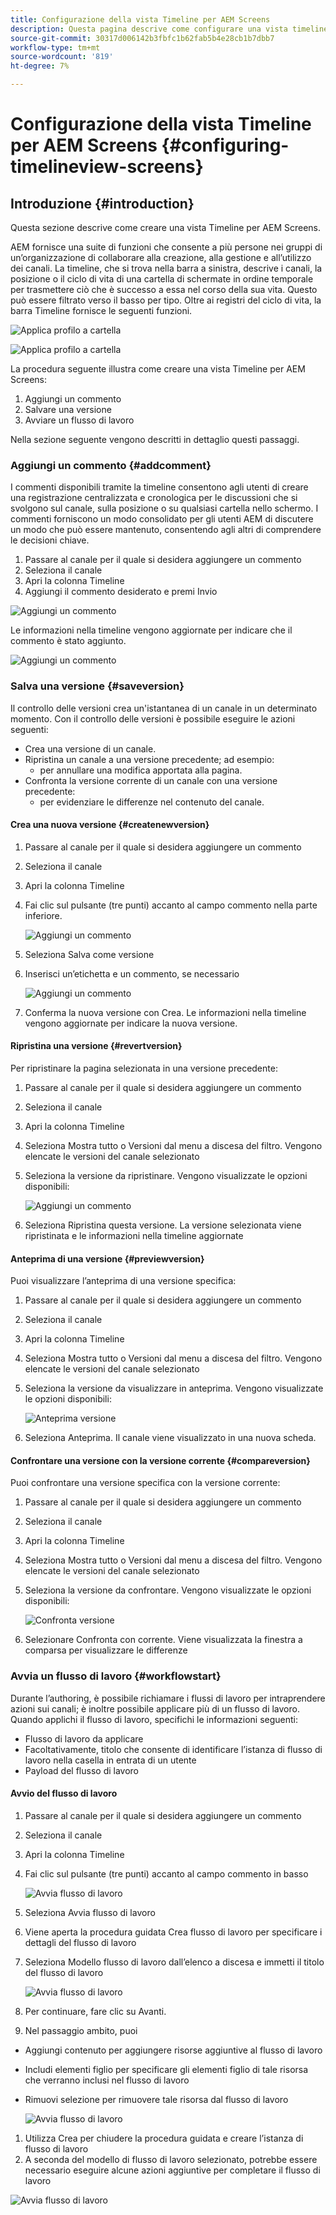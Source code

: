 ```yaml
---
title: Configurazione della vista Timeline per AEM Screens
description: Questa pagina descrive come configurare una vista timeline in Schermi as a Cloud Service.
source-git-commit: 30317d006142b3fbfc1b62fab5b4e28cb1b7dbb7
workflow-type: tm+mt
source-wordcount: '819'
ht-degree: 7%

---
```


# Configurazione della vista Timeline per AEM Screens {#configuring-timelineview-screens}

## Introduzione {#introduction}

Questa sezione descrive come creare una vista Timeline per AEM Screens.

AEM fornisce una suite di funzioni che consente a più persone nei gruppi di un’organizzazione di collaborare alla creazione, alla gestione e all’utilizzo dei canali.
La timeline, che si trova nella barra a sinistra, descrive i canali, la posizione o il ciclo di vita di una cartella di schermate in ordine temporale per trasmettere ciò che è successo a essa nel corso della sua vita. Questo può essere filtrato verso il basso per tipo.
Oltre ai registri del ciclo di vita, la barra Timeline fornisce le seguenti funzioni.

![Applica profilo a cartella](/help/screens-cloud/assets/configure/Screens-timeline1.jpg)

![Applica profilo a cartella](/help/screens-cloud/assets/configure/screens-timeline2.jpg)

La procedura seguente illustra come creare una vista Timeline per AEM Screens:

1. Aggiungi un commento
1. Salvare una versione
1. Avviare un flusso di lavoro

Nella sezione seguente vengono descritti in dettaglio questi passaggi.

### Aggiungi un commento {#addcomment}

I commenti disponibili tramite la timeline consentono agli utenti di creare una registrazione centralizzata e cronologica per le discussioni che si svolgono sul canale, sulla posizione o su qualsiasi cartella nello schermo.
I commenti forniscono un modo consolidato per gli utenti AEM di discutere un modo che può essere mantenuto, consentendo agli altri di comprendere le decisioni chiave.

1. Passare al canale per il quale si desidera aggiungere un commento
1. Seleziona il canale
1. Apri la colonna Timeline
1. Aggiungi il commento desiderato e premi Invio

![Aggiungi un commento](/help/screens-cloud/assets/configure/screen-timeline3.jpg)

Le informazioni nella timeline vengono aggiornate per indicare che il commento è stato aggiunto.

![Aggiungi un commento](/help/screens-cloud/assets/configure/screens-timeline4.jpg)

### Salva una versione {#saveversion}

Il controllo delle versioni crea un&#39;istantanea di un canale in un determinato momento. Con il controllo delle versioni è possibile eseguire le azioni seguenti:
* Crea una versione di un canale.
* Ripristina un canale a una versione precedente; ad esempio:
   * per annullare una modifica apportata alla pagina.
* Confronta la versione corrente di un canale con una versione precedente:
   * per evidenziare le differenze nel contenuto del canale.


#### Crea una nuova versione {#createnewversion}

1. Passare al canale per il quale si desidera aggiungere un commento
1. Seleziona il canale
1. Apri la colonna Timeline
1. Fai clic sul pulsante (tre punti) accanto al campo commento nella parte inferiore.

   ![Aggiungi un commento](/help/screens-cloud/assets/configure/screens-timeline5.jpg)

1. Seleziona Salva come versione
1. Inserisci un’etichetta e un commento, se necessario

   ![Aggiungi un commento](/help/screens-cloud/assets/configure/screens-timeline6.jpg)

1. Conferma la nuova versione con Crea. Le informazioni nella timeline vengono aggiornate per indicare la nuova versione.

#### Ripristina una versione {#revertversion}

Per ripristinare la pagina selezionata in una versione precedente:
1. Passare al canale per il quale si desidera aggiungere un commento
1. Seleziona il canale
1. Apri la colonna Timeline
1. Seleziona Mostra tutto o Versioni dal menu a discesa del filtro. Vengono elencate le versioni del canale selezionato
1. Seleziona la versione da ripristinare. Vengono visualizzate le opzioni disponibili:

   ![Aggiungi un commento](/help/screens-cloud/assets/configure/screens-timeline7.jpg)

1. Seleziona Ripristina questa versione. La versione selezionata viene ripristinata e le informazioni nella timeline aggiornate

#### Anteprima di una versione {#previewversion}

Puoi visualizzare l’anteprima di una versione specifica:
1. Passare al canale per il quale si desidera aggiungere un commento
1. Seleziona il canale
1. Apri la colonna Timeline
1. Seleziona Mostra tutto o Versioni dal menu a discesa del filtro. Vengono elencate le versioni del canale selezionato
1. Seleziona la versione da visualizzare in anteprima. Vengono visualizzate le opzioni disponibili:

   ![Anteprima versione](/help/screens-cloud/assets/configure/screens-timeline8.jpg)

1. Seleziona Anteprima. Il canale viene visualizzato in una nuova scheda.

#### Confrontare una versione con la versione corrente {#compareversion}

Puoi confrontare una versione specifica con la versione corrente:
1. Passare al canale per il quale si desidera aggiungere un commento
1. Seleziona il canale
1. Apri la colonna Timeline
1. Seleziona Mostra tutto o Versioni dal menu a discesa del filtro. Vengono elencate le versioni del canale selezionato
1. Seleziona la versione da confrontare. Vengono visualizzate le opzioni disponibili:

   ![Confronta versione](/help/screens-cloud/assets/configure/screens-timeline9.jpg)

1. Selezionare Confronta con corrente. Viene visualizzata la finestra a comparsa per visualizzare le differenze

### Avvia un flusso di lavoro {#workflowstart}

Durante l’authoring, è possibile richiamare i flussi di lavoro per intraprendere azioni sui canali; è inoltre possibile applicare più di un flusso di lavoro.
Quando applichi il flusso di lavoro, specifichi le informazioni seguenti:
* Flusso di lavoro da applicare
* Facoltativamente, titolo che consente di identificare l’istanza di flusso di lavoro nella casella in entrata di un utente
* Payload del flusso di lavoro

#### Avvio del flusso di lavoro

1. Passare al canale per il quale si desidera aggiungere un commento
1. Seleziona il canale
1. Apri la colonna Timeline
1. Fai clic sul pulsante (tre punti) accanto al campo commento in basso

   ![Avvia flusso di lavoro](/help/screens-cloud/assets/configure/screens-timeline10.jpg)

1. Seleziona Avvia flusso di lavoro
1. Viene aperta la procedura guidata Crea flusso di lavoro per specificare i dettagli del flusso di lavoro
1. Seleziona Modello flusso di lavoro dall’elenco a discesa e immetti il titolo del flusso di lavoro

   ![Avvia flusso di lavoro](/help/screens-cloud/assets/configure/screens-timeline11.jpg)

1. Per continuare, fare clic su Avanti.
1. Nel passaggio ambito, puoi
* Aggiungi contenuto per aggiungere risorse aggiuntive al flusso di lavoro
* Includi elementi figlio per specificare gli elementi figlio di tale risorsa che verranno inclusi nel flusso di lavoro
* Rimuovi selezione per rimuovere tale risorsa dal flusso di lavoro

  ![Avvia flusso di lavoro](/help/screens-cloud/assets/configure/screens-timeline12.jpg)

1. Utilizza Crea per chiudere la procedura guidata e creare l’istanza di flusso di lavoro
1. A seconda del modello di flusso di lavoro selezionato, potrebbe essere necessario eseguire alcune azioni aggiuntive per completare il flusso di lavoro

![Avvia flusso di lavoro](/help/screens-cloud/assets/configure/screens-timeline13.jpg)
